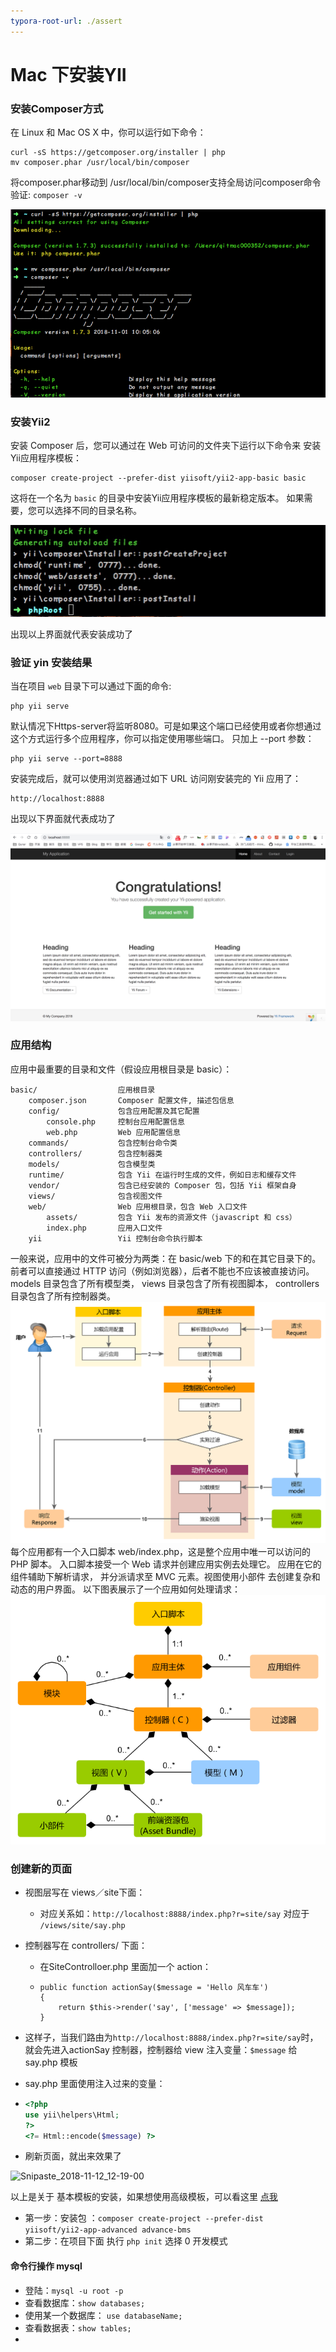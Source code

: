 ```yaml
---
typora-root-url: ./assert
---
```


# Mac 下安装YII

### 安装Composer方式

在 Linux 和 Mac OS X 中，你可以运行如下命令：

```
curl -sS https://getcomposer.org/installer | php
mv composer.phar /usr/local/bin/composer
```
将composer.phar移动到 /usr/local/bin/composer支持全局访问composer命令
验证: `composer -v`

![image-20181112101924703](./assert/image-20181112101924703.png)
### 安装Yii2
安装 Composer 后，您可以通过在 Web 可访问的文件夹下运行以下命令来 安装Yii应用程序模板：

```
composer create-project --prefer-dist yiisoft/yii2-app-basic basic
```

这将在一个名为 `basic` 的目录中安装Yii应用程序模板的最新稳定版本。 如果需要，您可以选择不同的目录名称。

![WechatIMG3](./assert/WechatIMG3.jpeg)

出现以上界面就代表安装成功了

### 验证 yin 安装结果

当在项目 `web` 目录下可以通过下面的命令:

```
php yii serve
```

默认情况下Https-server将监听8080。可是如果这个端口已经使用或者你想通过这个方式运行多个应用程序，你可以指定使用哪些端口。 只加上 --port 参数：

```
php yii serve --port=8888
```

安装完成后，就可以使用浏览器通过如下 URL 访问刚安装完的 Yii 应用了：

```
http://localhost:8888
```

出现以下界面就代表成功了

![WechatIMG4](./assert/WechatIMG4.jpeg)
### 应用结构
应用中最重要的目录和文件（假设应用根目录是 basic）：
```
basic/                  应用根目录
    composer.json       Composer 配置文件, 描述包信息
    config/             包含应用配置及其它配置
        console.php     控制台应用配置信息
        web.php         Web 应用配置信息
    commands/           包含控制台命令类
    controllers/        包含控制器类
    models/             包含模型类
    runtime/            包含 Yii 在运行时生成的文件，例如日志和缓存文件
    vendor/             包含已经安装的 Composer 包，包括 Yii 框架自身
    views/              包含视图文件
    web/                Web 应用根目录，包含 Web 入口文件
        assets/         包含 Yii 发布的资源文件（javascript 和 css）
        index.php       应用入口文件
    yii                 Yii 控制台命令执行脚本
```
一般来说，应用中的文件可被分为两类：在 basic/web 下的和在其它目录下的。 前者可以直接通过 HTTP 访问（例如浏览器），后者不能也不应该被直接访问。
models 目录包含了所有模型类， views 目录包含了所有视图脚本， controllers 目录包含了所有控制器类。
![request-lifecycle](./assert/request-lifecycle.png)
每个应用都有一个入口脚本 web/index.php，这是整个应用中唯一可以访问的 PHP 脚本。 入口脚本接受一个 Web 请求并创建应用实例去处理它。 应用在它的组件辅助下解析请求， 并分派请求至 MVC 元素。视图使用小部件 去创建复杂和动态的用户界面。
以下图表展示了一个应用如何处理请求：
![application-structure](./assert/application-structure.png)
### 创建新的页面
* 视图层写在 views／site下面：

  * 对应关系如：`http://localhost:8888/index.php?r=site/say` 对应于 `/views/site/say.php` 

* 控制器写在 controllers/ 下面：
  * 在SiteControlloer.php 里面加一个 action：
  * ```
    public function actionSay($message = 'Hello 风车车')
    {
        return $this->render('say', ['message' => $message]);
    }
    ```

* 这样子，当我们路由为`http://localhost:8888/index.php?r=site/say`时，就会先进入actionSay 控制器，控制器给 view 注入变量：`$message` 给 say.php 模板

* say.php 里面使用注入过来的变量：

* ```php
  <?php
  use yii\helpers\Html;
  ?>
  <?= Html::encode($message) ?>
  ```

* 刷新页面，就出来效果了

![Snipaste_2018-11-12_12-19-00](./assert/Snipaste_2018-11-12_12-19-00.png)

以上是关于 基本模板的安装，如果想使用高级模板，可以看这里 [点我](https://github.com/yiisoft/yii2-app-advanced/blob/master/docs/guide-zh-CN/start-installation.md)

* 第一步：安装包 ：`composer create-project --prefer-dist yiisoft/yii2-app-advanced advance-bms`
* 第二步：在项目下面 执行 `php init` 选择 0 开发模式

#### 命令行操作 mysql

* 登陆：`mysql -u root -p`
* 查看数据库：`show databases;`
* 使用某一个数据库： `use databaseName;`
* 查看数据表：`show tables;`
* 
